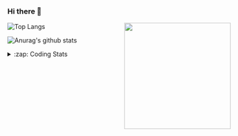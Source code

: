 ### Hi there 👋

<!--
**tao8687/tao8687** is a ✨ _special_ ✨ repository because its `README.md` (this file) appears on your GitHub profile.

Here are some ideas to get you started:

- 🔭 I’m currently working on ...
- 🌱 I’m currently learning ...
- 👯 I’m looking to collaborate on ...
- 🤔 I’m looking for help with ...
- 💬 Ask me about ...
- 📫 How to reach me: ...
- 😄 Pronouns: ...
- ⚡ Fun fact: ...
-->

<img align='right' src="https://media.giphy.com/media/M9gbBd9nbDrOTu1Mqx/giphy.gif" width="240">

  
![Top Langs](https://github-readme-stats.vercel.app/api/top-langs/?username=tao8687&layout=compact&title_color=23238E&text_color=A67D3D)

![Anurag's github stats](https://github-readme-stats.vercel.app/api?username=tao8687&show_icons=true&&text_color=A67D3D&title_color=23238E&show_icons=false&count_private=true&hide=stars)

<details>
  <summary>:zap: Coding Stats</summary>
  <br>
    
<!--START_SECTION:waka-->

```txt
From: 05 August 2025 - To: 12 August 2025

HTML              41 mins         █████▓░░░░░░░░░░░░░░░░░░░   22.05 %
Other             40 mins         █████▒░░░░░░░░░░░░░░░░░░░   21.03 %
C                 26 mins         ███▓░░░░░░░░░░░░░░░░░░░░░   14.05 %
JSON              24 mins         ███▒░░░░░░░░░░░░░░░░░░░░░   12.75 %
Protocol Buffer   22 mins         ███░░░░░░░░░░░░░░░░░░░░░░   11.68 %
```

<!--END_SECTION:waka-->
</details>
